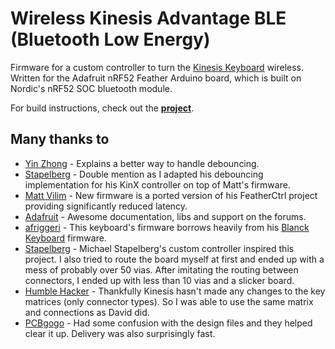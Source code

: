 # Wireless Kinesis Advantage BLE (Bluetooth Low Energy)

Firmware for a custom controller to turn the [Kinesis Keyboard](https://www.kinesis-ergo.com/shop/advantage2/) wireless. Written for the Adafruit nRF52 Feather Arduino board, which is built on Nordic's nRF52 SOC bluetooth module. 

For build instructions, check out the **[project](https://hackaday.io/project/161578-wireless-ble-kinesis-advantage-custom-controller)**.


## Many thanks to

- [Yin Zhong](https://summivox.wordpress.com/2016/06/03/keyboard-matrix-scanning-and-debouncing/) - Explains a better way to handle debouncing.
- [Stapelberg](https://michael.stapelberg.ch/posts/2018-04-17-kinx-keyboard-controller/) - Double mention as I adapted his debouncing implementation for his KinX controller on top of Matt's firmware.
- [Matt Vilim](https://github.com/mattvilim/FeatherCtrl) - New firmware is a ported version of his FeatherCtrl project providing significantly reduced latency.
- [Adafruit](https://www.adafruit.com/product/3406) - Awesome documentation, libs and support on the forums.
- [afriggeri](https://github.com/afriggeri/kb) - This keyboard's firmware borrows heavily from his [Blanck Keyboard](https://medium.com/@friggeri/the-blanck-keyboard-24afe12e81a) firmware.
- [Stapelberg](https://michael.stapelberg.de/posts/2013-03-21-kinesis_custom_controller/) - Michael Stapelberg's custom controller inspired this project. I also tried to route the board myself at first and ended up with a mess of probably over 50 vias. After imitating the routing between connectors, I ended up with less than 10 vias and a slicker board.
- [Humble Hacker](http://humblehacker.com/blog/20100720/hacking-the-kinesis-contoured-keyboard/) - Thankfully Kinesis hasn't made any changes to the key matrices (only connector types). So I was able to use the same matrix and connections as David did.
- [PCBgogo](http://www.pcbgogo.com) - Had some confusion with the design files and they helped clear it up. Delivery was also surprisingly fast.
